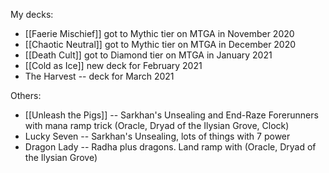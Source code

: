 My decks:

- [[Faerie Mischief]] got to Mythic tier on MTGA in November 2020
- [[Chaotic Neutral]] got to Mythic tier on MTGA in December 2020
- [[Death Cult]] got to Diamond tier on MTGA in January 2021
- [[Cold as Ice]] new deck for February 2021
- The Harvest -- deck for March 2021

Others:

- [[Unleash the Pigs]] -- Sarkhan's Unsealing and End-Raze Forerunners with mana ramp trick (Oracle, Dryad of the Ilysian Grove, Clock)
- Lucky Seven -- Sarkhan's Unsealing, lots of things with 7 power
- Dragon Lady -- Radha plus dragons. Land ramp with (Oracle, Dryad of the Ilysian Grove)